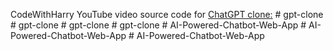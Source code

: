 CodeWithHarry YouTube video source code for [ChatGPT clone:](https://www.youtube.com/watch?v=OAr6AIvH9VY)
#   g p t - c l o n e  
 #   g p t - c l o n e  
 #   g p t - c l o n e  
 #   g p t - c l o n e  
 #   A I - P o w e r e d - C h a t b o t - W e b - A p p  
 #   A I - P o w e r e d - C h a t b o t - W e b - A p p  
 #   A I - P o w e r e d - C h a t b o t - W e b - A p p  
 